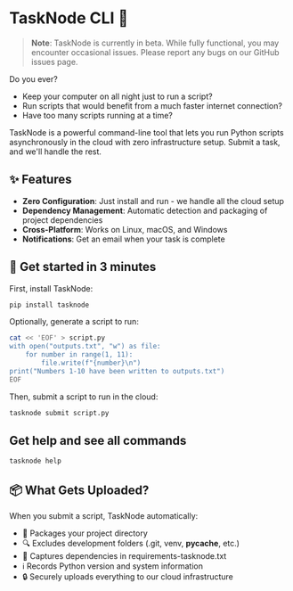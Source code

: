 # TaskNode CLI 🚀

> **Note**: TaskNode is currently in beta. While fully functional, you may encounter occasional issues. Please report any bugs on our GitHub issues page.

Do you ever?

- Keep your computer on all night just to run a script?
- Run scripts that would benefit from a much faster internet connection?
- Have too many scripts running at a time?

TaskNode is a powerful command-line tool that lets you run Python scripts asynchronously in the cloud with zero infrastructure setup. Submit a task, and we'll handle the rest.

## ✨ Features

- **Zero Configuration**: Just install and run - we handle all the cloud setup
- **Dependency Management**: Automatic detection and packaging of project dependencies
- **Cross-Platform**: Works on Linux, macOS, and Windows
- **Notifications**: Get an email when your task is complete

## 🚀 Get started in 3 minutes

First, install TaskNode:

```bash
pip install tasknode
```

Optionally, generate a script to run:

```bash
cat << 'EOF' > script.py
with open("outputs.txt", "w") as file:
    for number in range(1, 11):
        file.write(f"{number}\n")
print("Numbers 1-10 have been written to outputs.txt")
EOF
```

Then, submit a script to run in the cloud:

```bash
tasknode submit script.py
```

## Get help and see all commands

```bash
tasknode help
```

## 📦 What Gets Uploaded?

When you submit a script, TaskNode automatically:
- 📁 Packages your project directory
- 🔍 Excludes development folders (.git, venv, __pycache__, etc.)
- 📝 Captures dependencies in requirements-tasknode.txt
- ℹ️ Records Python version and system information
- 🔒 Securely uploads everything to our cloud infrastructure
